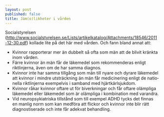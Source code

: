 ```yaml
---
layout: post
published: false
title: Jäm(o)likheter i vården
---
```


Socialstyrelsen (http://www.socialstyrelsen.se/Lists/artikelkatalog/Attachments/18546/2011-12-30.pdf) kollade lite på det här med vården. Och fann bland annat att:

- Kvinnor rapporterar mer än dubbelt så ofta som män att de blivit kränkta inom vården. 
- Färre kvinnor än män får de läkemedel som rekommenderas enligt riktlinjerna, även om de har samma diagnos. 
- Kvinnor inte har samma tillgång som män till nyare och dyrare läkeme­del 
att kvinnor i mindre utsträckning än män får medicinering enligt de natio­nella riktlinjerna exempelvis i samband med hjärt­kärlsjukdom. 
- Kvinnor råkar kvinnor oftare ut för biverkningar och får oftare olämpliga läkeme­del eller läkemedel som är olämpliga i kombination med varandra. 
- Vid neuropsykiatriska tillstånd som till exempel ADHD tycks det finnas en manlig norm som kan medföra att flickor och kvinnor inte blir rätt diagnostiserade och inte får adekvat behandling.

